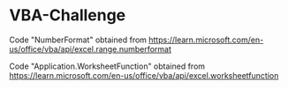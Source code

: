 # VBA-Challenge

Code "NumberFormat" obtained from https://learn.microsoft.com/en-us/office/vba/api/excel.range.numberformat

Code "Application.WorksheetFunction" obtained from https://learn.microsoft.com/en-us/office/vba/api/excel.worksheetfunction
